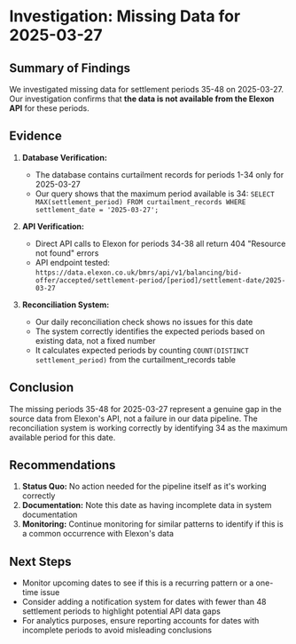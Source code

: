 # Investigation: Missing Data for 2025-03-27

## Summary of Findings

We investigated missing data for settlement periods 35-48 on 2025-03-27. Our investigation confirms that **the data is not available from the Elexon API** for these periods.

## Evidence

1. **Database Verification:**
   - The database contains curtailment records for periods 1-34 only for 2025-03-27
   - Our query shows that the maximum period available is 34: `SELECT MAX(settlement_period) FROM curtailment_records WHERE settlement_date = '2025-03-27';`

2. **API Verification:**
   - Direct API calls to Elexon for periods 34-38 all return 404 "Resource not found" errors
   - API endpoint tested: `https://data.elexon.co.uk/bmrs/api/v1/balancing/bid-offer/accepted/settlement-period/[period]/settlement-date/2025-03-27`

3. **Reconciliation System:**
   - Our daily reconciliation check shows no issues for this date
   - The system correctly identifies the expected periods based on existing data, not a fixed number
   - It calculates expected periods by counting `COUNT(DISTINCT settlement_period)` from the curtailment_records table

## Conclusion

The missing periods 35-48 for 2025-03-27 represent a genuine gap in the source data from Elexon's API, not a failure in our data pipeline. The reconciliation system is working correctly by identifying 34 as the maximum available period for this date.

## Recommendations

1. **Status Quo:** No action needed for the pipeline itself as it's working correctly
2. **Documentation:** Note this date as having incomplete data in system documentation
3. **Monitoring:** Continue monitoring for similar patterns to identify if this is a common occurrence with Elexon's data

## Next Steps

- Monitor upcoming dates to see if this is a recurring pattern or a one-time issue
- Consider adding a notification system for dates with fewer than 48 settlement periods to highlight potential API data gaps
- For analytics purposes, ensure reporting accounts for dates with incomplete periods to avoid misleading conclusions